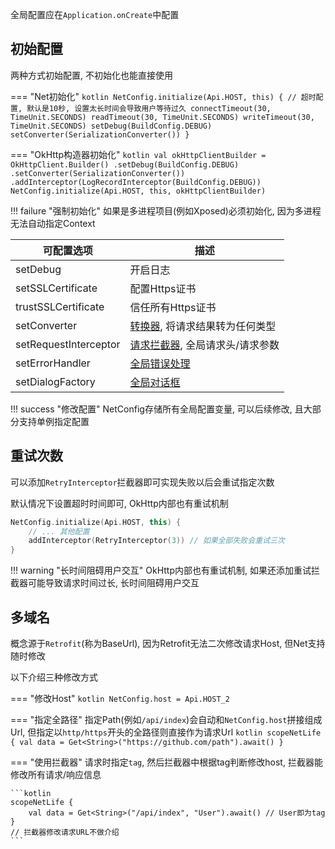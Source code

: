 全局配置应在`Application.onCreate`中配置

## 初始配置

两种方式初始配置, 不初始化也能直接使用

=== "Net初始化"
    ```kotlin
    NetConfig.initialize(Api.HOST, this) {
        // 超时配置, 默认是10秒, 设置太长时间会导致用户等待过久
        connectTimeout(30, TimeUnit.SECONDS)
        readTimeout(30, TimeUnit.SECONDS)
        writeTimeout(30, TimeUnit.SECONDS)
        setDebug(BuildConfig.DEBUG)
        setConverter(SerializationConverter())
    }
    ```

=== "OkHttp构造器初始化"
    ```kotlin
    val okHttpClientBuilder = OkHttpClient.Builder()
        .setDebug(BuildConfig.DEBUG)
        .setConverter(SerializationConverter())
        .addInterceptor(LogRecordInterceptor(BuildConfig.DEBUG))
    NetConfig.initialize(Api.HOST, this, okHttpClientBuilder)
    ```

!!! failure "强制初始化"
    如果是多进程项目(例如Xposed)必须初始化, 因为多进程无法自动指定Context

| 可配置选项 | 描述 |
|-|-|
| setDebug | 开启日志 |
| setSSLCertificate | 配置Https证书 |
| trustSSLCertificate | 信任所有Https证书 |
| setConverter | [转换器](converter-customize.md), 将请求结果转为任何类型 |
| setRequestInterceptor | [请求拦截器](interceptor.md), 全局请求头/请求参数 |
| setErrorHandler | [全局错误处理](error-global.md) |
| setDialogFactory | [全局对话框](auto-dialog.md) |

!!! success "修改配置"
    NetConfig存储所有全局配置变量, 可以后续修改, 且大部分支持单例指定配置

## 重试次数

可以添加`RetryInterceptor`拦截器即可实现失败以后会重试指定次数

默认情况下设置超时时间即可, OkHttp内部也有重试机制

```kotlin
NetConfig.initialize(Api.HOST, this) {
    // ... 其他配置
    addInterceptor(RetryInterceptor(3)) // 如果全部失败会重试三次
}
```
!!! warning "长时间阻碍用户交互"
     OkHttp内部也有重试机制, 如果还添加重试拦截器可能导致请求时间过长, 长时间阻碍用户交互


## 多域名

概念源于`Retrofit`(称为BaseUrl), 因为Retrofit无法二次修改请求Host, 但Net支持随时修改

以下介绍三种修改方式

=== "修改Host"
    ```kotlin
    NetConfig.host = Api.HOST_2
    ```

=== "指定全路径"
    指定Path(例如`/api/index`)会自动和`NetConfig.host`拼接组成Url, 但指定以`http/https`开头的全路径则直接作为请求Url
    ```kotlin
    scopeNetLife {
        val data = Get<String>("https://github.com/path").await()
    }
    ```

=== "使用拦截器"
    请求时指定`tag`, 然后拦截器中根据tag判断修改host, 拦截器能修改所有请求/响应信息

    ```kotlin
    scopeNetLife {
        val data = Get<String>("/api/index", "User").await() // User即为tag
    }
    // 拦截器修改请求URL不做介绍
    ```
